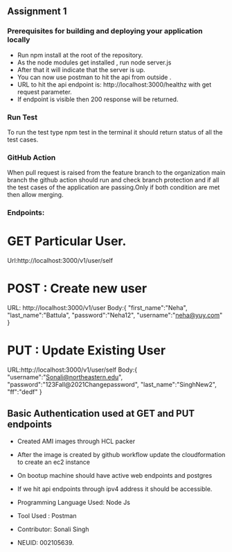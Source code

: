 ## Assignment 1
### Prerequisites for building and deploying your application locally
 * Run npm install at the root of the repository.
 * As the node modules get installed , run node server.js
 * After that it will indicate that the server is up.
 * You can now use postman to hit the api from outside .
 * URL to hit the api endpoint is: http://localhost:3000/healthz with get request parameter. 
 * If endpoint is visible then 200 response will be returned.
 
### Run Test
   To run the test type npm test in the terminal it should return status of all the test cases.

### GitHub Action 
   When pull request is raised from the feature branch to the organization main branch the github action should run and check branch protection and if all the test cases of the application are passing.Only if both condition are met then allow merging.

### Endpoints:
# GET Particular User.
Url:http://localhost:3000/v1/user/self

# POST : Create new user
URL: http://localhost:3000/v1/user
Body:{
    "first_name":"Neha",
    "last_name":"Battula",
    "password":"Neha12",
    "username":"neha@yuy.com"
}
# PUT : Update Existing User
URL:http://localhost:3000/v1/user/self
Body:{
    "username":"Sonali@northeastern.edu",
    "password":"123Fall@2021Changepassword",
    "last_name":"SinghNew2",
    "ff":"dedf"
}
## Basic Authentication used at GET and PUT endpoints

* Created AMI images through HCL packer
* After the image is created by github workflow update the cloudformation to create an ec2 instance
* On bootup machine should have active web endpoints and postgres
* If we hit api endpoints through ipv4 address it should be accessible.

* Programming Language Used: Node Js
* Tool Used : Postman

* Contributor: Sonali Singh
* NEUID: 002105639.